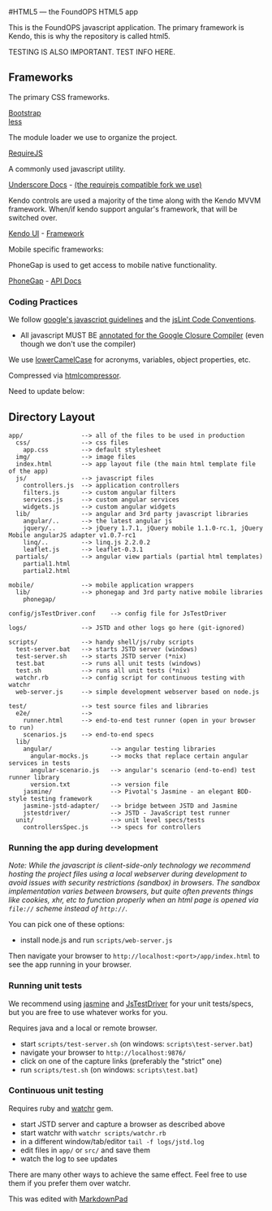 #HTML5 — the FoundOPS HTML5 app

This is the FoundOPS javascript application. The primary framework is Kendo, this is why the repository is called html5.

TESTING IS ALSO IMPORTANT. TEST INFO HERE.

## Frameworks

The primary CSS frameworks.

[Bootstrap](http://twitter.github.com/bootstrap/) <br/>
[less](http://lesscss.org/)

The module loader we use to organize the project.

[RequireJS](http://requirejs.org/docs/api.html)

A commonly used javascript utility.

[Underscore Docs](http://underscorejs.org/) -
[(the requirejs compatible fork we use)](http://tagneto.blogspot.com/2012/01/amd-support-for-underscore-and-backbone.html)


Kendo controls are used a majority of the time along with the Kendo MVVM framework. When/if kendo support angular's framework, that will be switched over.

[Kendo UI](http://demos.kendoui.com/web/overview/index.html) - [Framework](http://demos.kendoui.com/web/mvvm/index.html)

Mobile specific frameworks:

PhoneGap is used to get access to mobile native functionality.

[PhoneGap](http://phonegap.com/) - [API Docs](http://docs.phonegap.caom)

### Coding Practices

We follow [google's javascript guidelines](http://google-styleguide.googlecode.com/svn/trunk/javascriptguide.xml) and the [jsLint Code Conventions](http://javascript.crockford.com/code.html).

- All javascript MUST BE [annotated for the Google Closure Compiler](https://developers.google.com/closure/compiler/docs/js-for-compiler) (even though we don't use the compiler)


We use [lowerCamelCase](http://c2.com/cgi/wiki?LowerCamelCase) for acronyms, variables, object properties, etc.

Compressed via [htmlcompressor](http://code.google.com/p/htmlcompressor/).

Need to update below:
## Directory Layout

    app/                --> all of the files to be used in production
      css/              --> css files
        app.css         --> default stylesheet
      img/              --> image files
      index.html        --> app layout file (the main html template file of the app)
      js/               --> javascript files
        controllers.js  --> application controllers
        filters.js      --> custom angular filters
        services.js     --> custom angular services
        widgets.js      --> custom angular widgets
      lib/              --> angular and 3rd party javascript libraries
        angular/..      --> the latest angular js
        jquery/..       --> jQuery 1.7.1, jQuery mobile 1.1.0-rc.1, jQuery Mobile angularJS adapter v1.0.7-rc1
        linq/..         --> linq.js 2.2.0.2
        leaflet.js      --> leaflet-0.3.1
      partials/         --> angular view partials (partial html templates)
        partial1.html
        partial2.html

	mobile/             --> mobile application wrappers
      lib/              --> phonegap and 3rd party native mobile libraries
        phonegap/

    config/jsTestDriver.conf    --> config file for JsTestDriver

    logs/               --> JSTD and other logs go here (git-ignored)

    scripts/            --> handy shell/js/ruby scripts
      test-server.bat   --> starts JSTD server (windows)
      test-server.sh    --> starts JSTD server (*nix)
      test.bat          --> runs all unit tests (windows)
      test.sh           --> runs all unit tests (*nix)
      watchr.rb         --> config script for continuous testing with watchr
      web-server.js     --> simple development webserver based on node.js

    test/               --> test source files and libraries
      e2e/              -->
        runner.html     --> end-to-end test runner (open in your browser to run)
        scenarios.js    --> end-to-end specs
      lib/
        angular/                --> angular testing libraries
          angular-mocks.js      --> mocks that replace certain angular services in tests
          angular-scenario.js   --> angular's scenario (end-to-end) test runner library
          version.txt           --> version file
        jasmine/                --> Pivotal's Jasmine - an elegant BDD-style testing framework
        jasmine-jstd-adapter/   --> bridge between JSTD and Jasmine
        jstestdriver/           --> JSTD - JavaScript test runner
      unit/                     --> unit level specs/tests
        controllersSpec.js      --> specs for controllers

### Running the app during development

_Note: While the javascript is client-side-only technology we recommend hosting the project files using a local
webserver during development to avoid issues with security restrictions (sandbox) in browsers. The
sandbox implementation varies between browsers, but quite often prevents things like cookies, xhr,
etc to function properly when an html page is opened via `file://` scheme instead of `http://`._

You can pick one of these options:

* install node.js and run `scripts/web-server.js`

Then navigate your browser to `http://localhost:<port>/app/index.html` to see the app running in
your browser.

### Running unit tests

We recommend using [jasmine](http://pivotal.github.com/jasmine/) and
[JsTestDriver](http://code.google.com/p/js-test-driver/) for your unit tests/specs, but you are free
to use whatever works for you.

Requires java and a local or remote browser.

* start `scripts/test-server.sh` (on windows: `scripts\test-server.bat`)
* navigate your browser to `http://localhost:9876/`
* click on one of the capture links (preferably the "strict" one)
* run `scripts/test.sh` (on windows: `scripts\test.bat`)


### Continuous unit testing

Requires ruby and [watchr](https://github.com/mynyml/watchr) gem.

* start JSTD server and capture a browser as described above
* start watchr with `watchr scripts/watchr.rb`
* in a different window/tab/editor `tail -f logs/jstd.log`
* edit files in `app/` or `src/` and save them
* watch the log to see updates

There are many other ways to achieve the same effect. Feel free to use them if you prefer them over
watchr.

This was edited with [MarkdownPad](http://markdownpad.com/)

